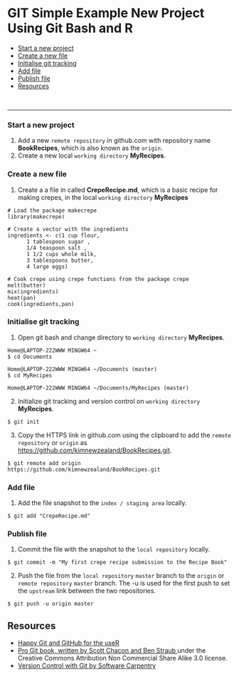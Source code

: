 # GIT Simple Example New Project Using Git Bash and R


+ [Start a new project](#start-a-new-project)
+ [Create a new file](#create-a-new-file)
+ [Initialise git tracking](#initialise-git-tracking)
+ [Add file](#add-file)
+ [Publish file](#publish-file)
+ [Resources](#resources)



<br><hr>


### Start a new project

1. Add a new `remote repository` in github.com with repository name **BookRecipes**, which is also known as the `origin`.  
2. Create a new local `working directory` **MyRecipes**. 

### Create a new file

1. Create a a file in called **CrepeRecipe.md**, which is a basic recipe for making crepes, in the local `working directory` **MyRecipes**

```
# Load the package makecrepe
library(makecrepe)

# Create a vector with the ingredients
ingredients <- c(1 cup flour,
      1 tablespoon sugar ,
      1/4 teaspoon salt ,
      1 1/2 cups whole milk,
      3 tablespoons butter,
      4 large eggs)

# Cook crepe using crepe functions from the package crepe
melt(butter)
mix(ingredients)
heat(pan)
cook(ingredients,pan)
```

### Initialise git tracking

1. Open git bash and change directory to `working directory` **MyRecipes**.

```
Home@LAPTOP-222WWW MINGW64 ~
$ cd Documents

Home@LAPTOP-222WWW MINGW64 ~/Documents (master)
$ cd MyRecipes

Home@LAPTOP-222WWW MINGW64 ~/Documents/MyRecipes (master)
```


2. Initialize git tracking and version control on `working directory` **MyRecipes**.

```
$ git init
```

3. Copy the HTTPS link in github.com using the clipboard to add the `remote repository` or `origin`  as https://github.com/kimnewzealand/BookRecipes.git.

```
$ git remote add origin https://github.com/kimnewzealand/BookRecipes.git
```

### Add file

1. Add the file snapshot to the `index / staging area` locally.

```
$ git add "CrepeRecipe.md"
```

### Publish file

1. Commit the file with the snapshot to the `local repository` locally.

```
$ git commit -m "My first crepe recipe submission to the Recipe Book"
```

2.  Push the file from the `local repository` `master` branch to the `origin` or `remote repository` `master` branch. The -u is used for the first push to set the `upstream` link between the two repositories.
 
```
$ git push -u origin master
```

## Resources

+ [Happy Git and GitHub for the useR](http://happygitwithr.com/rmd-test-drive.html)
+ [Pro Git book, written by Scott Chacon and Ben Straub ](https://git-scm.com/book/en/v2) under the Creative Commons Attribution Non Commercial Share Alike 3.0 license.
+ [Version Control with Git by Software Carpentry](http://swcarpentry.github.io/git-novice/)
